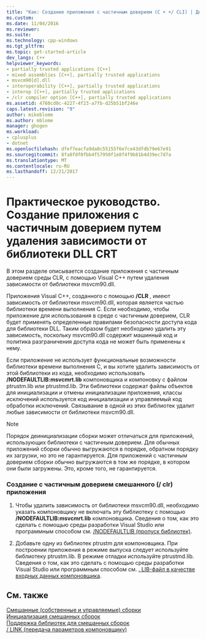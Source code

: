 ```yaml
---
title: "Как: Создание приложения с частичным доверием (C + +/ CLI) | Документы Microsoft"
ms.custom: 
ms.date: 11/04/2016
ms.reviewer: 
ms.suite: 
ms.technology: cpp-windows
ms.tgt_pltfrm: 
ms.topic: get-started-article
dev_langs: C++
helpviewer_keywords:
- partially trusted applications [C++]
- mixed assemblies [C++], partially trusted applications
- msvcm90[d].dll
- interoperability [C++], partially trusted applications
- interop [C++], partially trusted applications
- /clr compiler option [C++], partially trusted applications
ms.assetid: 4760cd0c-4227-4f23-a7fb-d25b51bf246e
caps.latest.revision: "9"
author: mikeblome
ms.author: mblome
manager: ghogen
ms.workload:
- cplusplus
- dotnet
ms.openlocfilehash: dfef7eacfa9da8c55155f6e7ce43dfdb79e67e91
ms.sourcegitcommit: 8fa8fdf0fbb4f57950f1e8f4f9b81b4d39ec7d7a
ms.translationtype: MT
ms.contentlocale: ru-RU
ms.lasthandoff: 12/21/2017
---
```

# <a name="how-to-create-a-partially-trusted-application-by-removing-dependency-on-the-crt-library-dll"></a>Практическое руководство. Создание приложения с частичным доверием путем удаления зависимости от библиотеки DLL CRT
В этом разделе описывается создание приложения с частичным доверием среды CLR, с помощью Visual C++ путем удаления зависимости от библиотеки msvcm90.dll.  
  
 Приложения Visual C++, созданного с помощью **/CLR** , имеют зависимость от библиотеки msvcm90.dll, которая является частью библиотеки времени выполнения C. Если необходимо, чтобы приложение для использования в среде с частичным доверием, CLR будет применять определенные правилами безопасности доступа кода для библиотеки DLL. Таким образом будет необходимо удалить эту зависимость, поскольку msvcm90.dll содержит машинный код и политика разграничения доступа кода не может быть применены к нему.  
  
 Если приложение не использует функциональные возможности библиотеки времени выполнения C, и вы хотите удалить зависимость от этой библиотеки из кода, необходимо использовать **/NODEFAULTLIB:msvcmrt.lib** компоновщика и компоновку с файлом ptrustm.lib или ptrustmd.lib. Эти библиотеки содержат файлы объектов для инициализации и отмены инициализации приложения, классы исключений используется код инициализации и управляемый код обработки исключений. Связывание в одной из этих библиотек удалит любые зависимости от библиотеки msvcm90.dll.  
  
> [!NOTE]
>  Порядок деинициализации сборки может отличаться для приложений, использующих библиотеки с частичным доверием. Для обычных приложений сборки обычно выгружаются в порядке, обратном порядку их загрузки, но это не гарантируется. Для приложений с частичным доверием сборки обычно выгружаются в том же порядке, в котором они были загружены. Это, кроме того, не гарантируется.  
  
### <a name="to-create-a-partially-trusted-mixed-clr-application"></a>Создание с частичным доверием смешанного (/ clr) приложения  
  
1.  Чтобы удалить зависимость от библиотеки msvcm90.dll, необходимо указать компоновщику не включать эту библиотеку с помощью **/NODEFAULTLIB:msvcmrt.lib** компоновщика. Сведения о том, как это сделать с помощью среды разработки Visual Studio или программным способом см. [/NODEFAULTLIB (пропуск библиотек)](../build/reference/nodefaultlib-ignore-libraries.md).  
  
2.  Добавьте одну из библиотек ptrustm для компоновщика. При построении приложения в режиме выпуска следует используйте библиотеку ptrustm.lib. В режиме отладки используйте ptrustmd.lib. Сведения о том, как это сделать с помощью среды разработки Visual Studio или программным способом см. [. LIB-файл в качестве входных данных компоновщика](../build/reference/dot-lib-files-as-linker-input.md).  
  
## <a name="see-also"></a>См. также  
 [Смешанные (собственные и управляемые) сборки](../dotnet/mixed-native-and-managed-assemblies.md)   
 [Инициализация смешанных сборок](../dotnet/initialization-of-mixed-assemblies.md)   
 [Поддержка библиотек для смешанных сборок](../dotnet/library-support-for-mixed-assemblies.md)   
 [/ LINK (передача параметров компоновщику)](../build/reference/link-pass-options-to-linker.md)   
